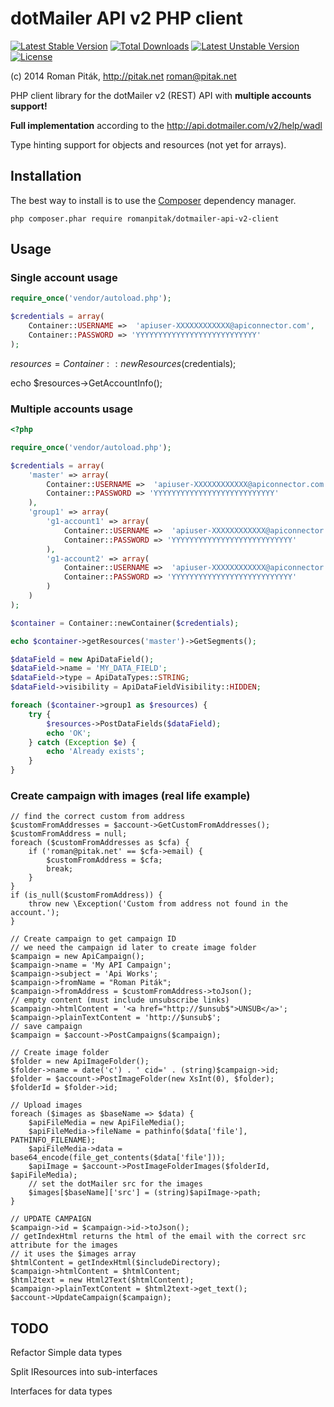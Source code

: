 # dotMailer API v2 PHP client
[![Latest Stable Version](https://poser.pugx.org/romanpitak/dotmailer-api-v2-client/v/stable.svg)](https://packagist.org/packages/romanpitak/dotmailer-api-v2-client) [![Total Downloads](https://poser.pugx.org/romanpitak/dotmailer-api-v2-client/downloads.svg)](https://packagist.org/packages/romanpitak/dotmailer-api-v2-client) [![Latest Unstable Version](https://poser.pugx.org/romanpitak/dotmailer-api-v2-client/v/unstable.svg)](https://packagist.org/packages/romanpitak/dotmailer-api-v2-client) [![License](https://poser.pugx.org/romanpitak/dotmailer-api-v2-client/license.svg)](https://packagist.org/packages/romanpitak/dotmailer-api-v2-client)

(c) 2014 Roman Piták, http://pitak.net <roman@pitak.net>

PHP client library for the dotMailer v2 (REST) API with **multiple accounts support!**

**Full implementation** according to the http://api.dotmailer.com/v2/help/wadl

Type hinting support for objects and resources (not yet for arrays).

## Installation
The best way to install is to use the [Composer](https://getcomposer.org/) dependency manager.

    php composer.phar require romanpitak/dotmailer-api-v2-client

## Usage
### Single account usage

```php
require_once('vendor/autoload.php');

$credentials = array(
    Container::USERNAME =>  'apiuser-XXXXXXXXXXXX@apiconnector.com',
    Container::PASSWORD => 'YYYYYYYYYYYYYYYYYYYYYYYYYYY'
);
```

$resources = Container::newResources($credentials);

echo $resources->GetAccountInfo();

### Multiple accounts usage

```php
<?php

require_once('vendor/autoload.php');

$credentials = array(
    'master' => array(
        Container::USERNAME =>  'apiuser-XXXXXXXXXXXX@apiconnector.com',
        Container::PASSWORD => 'YYYYYYYYYYYYYYYYYYYYYYYYYYY'
    ),
    'group1' => array(
        'g1-account1' => array(
            Container::USERNAME =>  'apiuser-XXXXXXXXXXXX@apiconnector.com',
            Container::PASSWORD => 'YYYYYYYYYYYYYYYYYYYYYYYYYYY'
        ),
        'g1-account2' => array(
            Container::USERNAME =>  'apiuser-XXXXXXXXXXXX@apiconnector.com',
            Container::PASSWORD => 'YYYYYYYYYYYYYYYYYYYYYYYYYYY'
        )
    )
);

$container = Container::newContainer($credentials);

echo $container->getResources('master')->GetSegments();

$dataField = new ApiDataField();
$dataField->name = 'MY_DATA_FIELD';
$dataField->type = ApiDataTypes::STRING;
$dataField->visibility = ApiDataFieldVisibility::HIDDEN;

foreach ($container->group1 as $resources) {
    try {
        $resources->PostDataFields($dataField);
        echo 'OK';
    } catch (Exception $e) {
        echo 'Already exists';
    }
}
```

### Create campaign with images (real life example)

    // find the correct custom from address
    $customFromAddresses = $account->GetCustomFromAddresses();
    $customFromAddress = null;
    foreach ($customFromAddresses as $cfa) {
        if ('roman@pitak.net' == $cfa->email) {
            $customFromAddress = $cfa;
            break;
        }
    }
    if (is_null($customFromAddress)) {
        throw new \Exception('Custom from address not found in the account.');
    }

    // Create campaign to get campaign ID
    // we need the campaign id later to create image folder
    $campaign = new ApiCampaign();
    $campaign->name = 'My API Campaign';
    $campaign->subject = 'Api Works';
    $campaign->fromName = "Roman Piták";
    $campaign->fromAddress = $customFromAddress->toJson();
    // empty content (must include unsubscribe links)
    $campaign->htmlContent = '<a href="http://$unsub$">UNSUB</a>';
    $campaign->plainTextContent = 'http://$unsub$';
    // save campaign
    $campaign = $account->PostCampaigns($campaign);

    // Create image folder
    $folder = new ApiImageFolder();
    $folder->name = date('c') . ' cid=' . (string)$campaign->id;
    $folder = $account->PostImageFolder(new XsInt(0), $folder);
    $folderId = $folder->id;

    // Upload images
    foreach ($images as $baseName => $data) {
        $apiFileMedia = new ApiFileMedia();
        $apiFileMedia->fileName = pathinfo($data['file'], PATHINFO_FILENAME);
        $apiFileMedia->data = base64_encode(file_get_contents($data['file']));
        $apiImage = $account->PostImageFolderImages($folderId, $apiFileMedia);
        // set the dotMailer src for the images
        $images[$baseName]['src'] = (string)$apiImage->path;
    }

    // UPDATE CAMPAIGN
    $campaign->id = $campaign->id->toJson();
    // getIndexHtml returns the html of the email with the correct src attribute for the images
    // it uses the $images array
    $htmlContent = getIndexHtml($includeDirectory);
    $campaign->htmlContent = $htmlContent;
    $html2text = new Html2Text($htmlContent);
    $campaign->plainTextContent = $html2text->get_text();
    $account->UpdateCampaign($campaign);

TODO
----

Refactor Simple data types

Split IResources into sub-interfaces

Interfaces for data types
